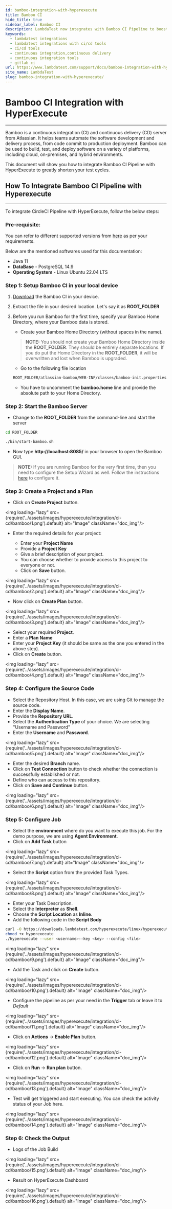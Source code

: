 ```yaml
---
id: bamboo-integration-with-hyperexecute
title: Bamboo CI
hide_title: true
sidebar_label: Bamboo CI
description: LambdaTest now integrates with Bamboo CI Pipeline to boost your go-to market delivery. Perform automated cross browser testing with LambdaTest to ensure your development code renders seamlessly through an online Selenium grid providing 3000+ real browsers running through machines.
keywords:
  - lambdatest integrations
  - lambdatest integrations with ci/cd tools
  - ci/cd tools
  - continuous integration,continuous delivery
  - continuous integration tools
  - gitlab ci
url: https://www.lambdatest.com/support/docs/bamboo-integration-with-hyperexecute/
site_name: LambdaTest
slug: bamboo-integration-with-hyperexecute/
---
```


<script type="application/ld+json"
      dangerouslySetInnerHTML={{ __html: JSON.stringify({
       "@context": "https://schema.org",
        "@type": "BreadcrumbList",
        "itemListElement": [{
          "@type": "ListItem",
          "position": 1,
          "name": "LambdaTest",
          "item": "https://www.lambdatest.com"
        },{
          "@type": "ListItem",
          "position": 2,
          "name": "Support",
          "item": "https://www.lambdatest.com/support/docs/"
        },{
          "@type": "ListItem",
          "position": 3,
          "name": "Bamboo CI Integration",
          "item": "https://www.lambdatest.com/support/docs/bamboo-integration-with-hyperexecute/"
        }]
      })
    }}
></script>

# Bamboo CI Integration with HyperExecute
* * *

Bamboo is a continuous integration (CI) and continuous delivery (CD) server from Atlassian. It helps teams automate the software development and delivery process, from code commit to production deployment. Bamboo can be used to build, test, and deploy software on a variety of platforms, including cloud, on-premises, and hybrid environments.

This document will show you how to integrate Bamboo CI Pipeline with HyperExecute to greatly shorten your test cycles.

## How To Integrate Bamboo CI Pipeline with Hyperexecute
***

To integrate CircleCI Pipeline with HyperExecute, follow the below steps:

### Pre-requisite:

You can refer to different supported versions from [here](https://confluence.atlassian.com/bamboo/supported-platforms-289276764.html) as per your requirements.

Below are the mentioned softwares used for this documentation:

- Java 11
- **DataBase** - PostgreSQL 14.9
- **Operating System** - Linux Ubuntu 22.04 LTS

### Step 1: Setup Bamboo CI in your local device

1. [Download](https://www.atlassian.com/software/bamboo/download) the Bamboo CI in your device.

2. Extract the file in your desired location. Let's say it as **ROOT_FOLDER**

3. Before you run Bamboo for the first time, specify your Bamboo Home Directory, where your Bamboo data is stored.
    - Create your Bamboo Home Directory (without spaces in the name).

    > **NOTE:** You should not create your Bamboo Home Directory inside the **ROOT_FOLDER**. They should be entirely separate locations. If you do put the Home Directory in the **ROOT_FOLDER**, it will be overwritten and lost when Bamboo is upgraded.

    - Go to the following file location

    ```bash
    ROOT_FOLDER/atlassian-bamboo/WEB-INF/classes/bamboo-init.properties
    ``` 
    - You have to uncomment the **bamboo.home** line and provide the absolute path to your Home Directory.

### Step 2: Start the Bamboo Server

- Change to the **ROOT_FOLDER** from the command-line and start the server

```bash
cd ROOT_FOLDER

./bin/start-bamboo.sh
```

- Now type **http://localhost:8085/** in your browser to open the Bamboo GUI.

> **NOTE:** If you are running Bamboo for the very first time, then you need to configure the Setup Wizard as well. Follow the instructions [here](https://confluence.atlassian.com/bamboo/running-the-setup-wizard-289276851.html) to configure it.

### Step 3: Create a Project and a Plan

- Click on **Create Project** button.

<img loading="lazy" src={require('../assets/images/hyperexecute/integration/ci-cd/bamboo/1.png').default} alt="Image"  className="doc_img"/>

- Enter the required details for your project:

    - Enter your **Project Name**
    - Provide a **Project Key**
    - Give a brief description of your project.
    - You can choose whether to provide access to this project to everyone or not.
    - Click on **Save** button.

<img loading="lazy" src={require('../assets/images/hyperexecute/integration/ci-cd/bamboo/2.png').default} alt="Image"  className="doc_img"/>

- Now click on **Create Plan** button.

<img loading="lazy" src={require('../assets/images/hyperexecute/integration/ci-cd/bamboo/3.png').default} alt="Image"  className="doc_img"/>

- Select your required **Project**.
- Enter a **Plan Name**
- Enter your **Project Key** (it should be same as the one you entered in the above step).
- Click on **Create** button.

<img loading="lazy" src={require('../assets/images/hyperexecute/integration/ci-cd/bamboo/4.png').default} alt="Image"  className="doc_img"/>

### Step 4: Configure the Source Code

- Select the Repository Host. In this case, we are using Git to manage the source code.
- Enter the **Display Name**.
- Provide the **Repository URL**.
- Select the **Authentication Type** of your choice. We are selecting "Username and Password"
- Enter the **Username** and **Password**.

<img loading="lazy" src={require('../assets/images/hyperexecute/integration/ci-cd/bamboo/5.png').default} alt="Image"  className="doc_img"/>

- Enter the desired **Branch** name.
- Click on **Test Connection** button to check whether the connection is successfully established or not.
- Define who can access to this repository.
- Click on **Save and Continue** button.

<img loading="lazy" src={require('../assets/images/hyperexecute/integration/ci-cd/bamboo/6.png').default} alt="Image"  className="doc_img"/>

### Step 5: Configure Job

- Select the **environment** where do you want to execute this job. For the demo purpose, we are using **Agent Environment**.
- Click on **Add Task** button

<img loading="lazy" src={require('../assets/images/hyperexecute/integration/ci-cd/bamboo/7.png').default} alt="Image"  className="doc_img"/>

- Select the **Script** option from the provided Task Types.

<img loading="lazy" src={require('../assets/images/hyperexecute/integration/ci-cd/bamboo/8.png').default} alt="Image"  className="doc_img"/>

- Enter your Task Description.
- Select the **Interpreter** as **Shell**.
- Choose the **Script Location** as **Inline**.
- Add the following code in the **Script Body**

```bash
curl -O https://downloads.lambdatest.com/hyperexecute/linux/hyperexecute
chmod +x hyperexecute
./hyperexecute --user <username>--key <key> --config <file>
```

<img loading="lazy" src={require('../assets/images/hyperexecute/integration/ci-cd/bamboo/9.png').default} alt="Image"  className="doc_img"/>

- Add the Task and click on **Create** button.

<img loading="lazy" src={require('../assets/images/hyperexecute/integration/ci-cd/bamboo/10.png').default} alt="Image"  className="doc_img"/>

- Configure the pipeline as per your need in the **Trigger** tab or leave it to *Default*

<img loading="lazy" src={require('../assets/images/hyperexecute/integration/ci-cd/bamboo/11.png').default} alt="Image"  className="doc_img"/>

- Click on **Actions** -> **Enable Plan** button.

<img loading="lazy" src={require('../assets/images/hyperexecute/integration/ci-cd/bamboo/12.png').default} alt="Image"  className="doc_img"/>

- Click on **Run** -> **Run plan** button.

<img loading="lazy" src={require('../assets/images/hyperexecute/integration/ci-cd/bamboo/13.png').default} alt="Image"  className="doc_img"/>

- Test will get triggered and start executing. You can check the activity status of your Job here.

<img loading="lazy" src={require('../assets/images/hyperexecute/integration/ci-cd/bamboo/14.png').default} alt="Image"  className="doc_img"/>

### Step 6: Check the Output

- Logs of the Job Build

<img loading="lazy" src={require('../assets/images/hyperexecute/integration/ci-cd/bamboo/15.png').default} alt="Image"  className="doc_img"/>

- Result on HyperExecute Dashboard

<img loading="lazy" src={require('../assets/images/hyperexecute/integration/ci-cd/bamboo/16.png').default} alt="Image"  className="doc_img"/>
